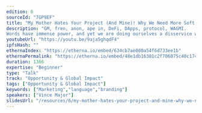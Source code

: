 ```yaml
---
edition: 6
sourceId: "7GP9EF"
title: "My Mother Hates Your Project (And Mine)! Why We Need More Soft Skills In Crypto"
description: "GM, fren, anon, ape in, DeFi, DApps, protocol, WAGMI. 
Words have immense power, and yet we are doing ourselves a disservice when it comes to everything crypto by not embracing soft skillers. The way in which we continue to name, explain and communicate our creations will have profound impact on adoption. And right now, we suck at it. Hard."
youtubeUrl: "https://youtu.be/9aja5ghqdF4"
ipfsHash: ""
ethernaIndex: "https://etherna.io/embed/634cb7ae080a54f6d733ee1b"
ethernaPermalink: "https://etherna.io/embed/48e1db16381c2f706075c40c17454d7a7d164e4ceff4ba2282d847a3474f1a36"
duration: 1366
expertise: "Beginner"
type: "Talk"
track: "Opportunity & Global Impact"
tags: ["Opportunity & Global Impact"]
keywords: ["Marketing","language","branding"]
speakers: ["Vince Major"]
slidesUrl: "/resources/6/my-mother-hates-your-project-and-mine-why-we-need-more-soft-skills-in-crypto.pdf"
---
```

